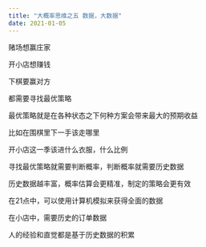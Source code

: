 ```yaml
---
title: "大概率思维之五 数据，大数据"
date: 2021-01-05
---
```


赌场想赢庄家

开小店想赚钱

下棋要赢对方

都需要寻找最优策略

最优策略就是在各种状态之下何种方案会带来最大的预期收益

比如在围棋里下一手该走哪里

开小店这一季该进什么衣服，什么比例

寻找最优策略就需要判断概率，判断概率就需要历史数据

历史数据越丰富，概率估算会更精准，制定的策略会更有效

在21点中，可以使用计算机模拟来获得全面的数据

在小店中，需要历史的订单数据

人的经验和直觉都是基于历史数据的积累
